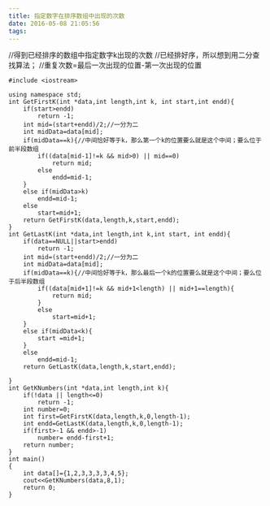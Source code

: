 ```yaml
---
title: 指定数字在排序数组中出现的次数
date: 2016-05-08 21:05:56
tags:
---
```

//得到已经排序的数组中指定数字k出现的次数
//已经排好序，所以想到用二分查找算法；
//重复次数=最后一次出现的位置-第一次出现的位置

    #include <iostream>
    
    using namespace std;
    int GetFirstK(int *data,int length,int k, int start,int endd){
        if(start>endd)
            return -1;
        int mid=(start+endd)/2;//一分为二
        int midData=data[mid];
        if(midData==k){//中间恰好等于k，那么第一个k的位置要么就是这个中间；要么位于前半段数组
            if((data[mid-1]!=k && mid>0) || mid==0)
                return mid;
            else
                endd=mid-1;
        }
        else if(midData>k)
            endd=mid-1;
        else
            start=mid+1;
        return GetFirstK(data,length,k,start,endd);
    }
    int GetLastK(int *data,int length,int k,int start, int endd){
        if(data==NULL||start>endd)
            return -1;
        int mid=(start+endd)/2;//一分为二
        int midData=data[mid];
        if(midData==k){//中间恰好等于k，那么最后一个k的位置要么就是这个中间；要么位于后半段数组
            if((data[mid+1]!=k && mid+1<length) || mid+1==length){
                return mid;
            }
            else
                start=mid+1;
        }
        else if(midData<k){
            start =mid+1;
        }
        else
            endd=mid-1;
        return GetLastK(data,length,k,start,endd);
    
    }
    int GetKNumbers(int *data,int length,int k){
        if(!data || length<=0)
            return -1;
        int number=0;
        int first=GetFirstK(data,length,k,0,length-1);
        int endd=GetLastK(data,length,k,0,length-1);
        if(first>-1 && endd>-1)
            number= endd-first+1;
        return number;
    }
    int main()
    {
        int data[]={1,2,3,3,3,3,4,5};
        cout<<GetKNumbers(data,8,1);
        return 0;
    }

